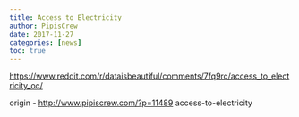 ```yaml
---
title: Access to Electricity
author: PipisCrew
date: 2017-11-27
categories: [news]
toc: true
---
```


https://www.reddit.com/r/dataisbeautiful/comments/7fq9rc/access_to_electricity_oc/

origin - http://www.pipiscrew.com/?p=11489 access-to-electricity
